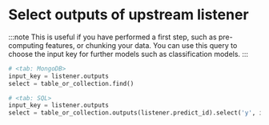 # Select outputs of upstream listener

:::note
This is useful if you have performed a first step, such as pre-computing 
features, or chunking your data. You can use this query to 
choose the input key for further models such as classification models.
:::


```python
# <tab: MongoDB>
input_key = listener.outputs
select = table_or_collection.find()
```


```python
# <tab: SQL>
input_key = listener.outputs
select = table_or_collection.outputs(listener.predict_id).select('y', input_key)
```
